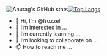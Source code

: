 ![Anurag's GitHub stats](https://github-readme-stats.vercel.app/api?username=frozzel&show_icons=true&theme=transparent)[![Top Langs](https://github-readme-stats.vercel.app/api/top-langs/?username=frozzel&theme=transparent&langs_count=8&layout=compact)](https://github.com/anuraghazra/github-readme-stats)


- 👋 Hi, I’m @frozzel
- 👀 I’m interested in ...
- 🌱 I’m currently learning ...
- 💞️ I’m looking to collaborate on ...
- 📫 How to reach me ...

<!---
frozzel/frozzel is a ✨ special ✨ repository because its `README.md` (this file) appears on your GitHub profile.
You can click the Preview link to take a look at your changes.
--->
